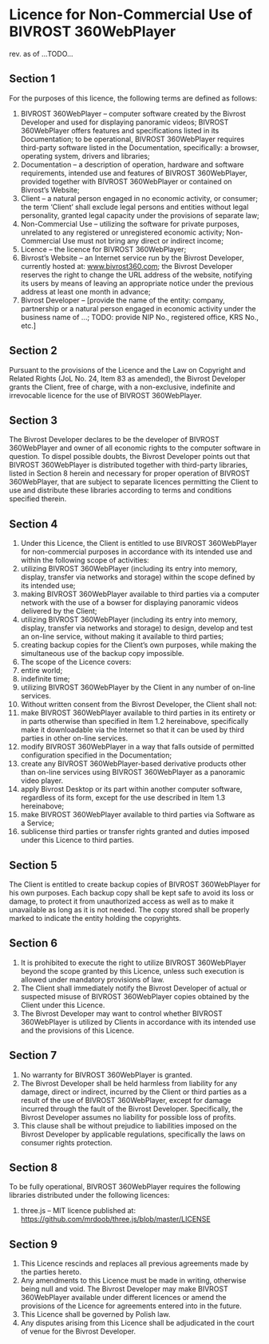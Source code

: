 Licence for Non-Commercial Use of BIVROST 360WebPlayer
======================================================
rev. as of ...TODO...


Section 1
---------

For the purposes of this licence, the following terms are defined as follows:
1.	BIVROST 360WebPlayer – computer software created by the Bivrost Developer and used for displaying panoramic videos; BIVROST 360WebPlayer offers features and specifications listed in its Documentation; to be operational, BIVROST 360WebPlayer requires third-party software listed in the Documentation, specifically: a browser, operating system, drivers and libraries;
2.	Documentation – a description of operation, hardware and software requirements, intended use and features of BIVROST 360WebPlayer, provided together with BIVROST 360WebPlayer or contained on Bivrost’s Website;
3.	Client – a natural person engaged in no economic activity, or consumer; the term ‘Client’ shall exclude legal persons and entities without legal personality, granted legal capacity under the provisions of separate law;
4.	Non-Commercial Use – utilizing the software for private purposes, unrelated to any registered or unregistered economic activity; Non-Commercial Use must not bring any direct or indirect income;
5.	Licence – the licence for BIVROST 360WebPlayer;
6.	Bivrost’s Website – an Internet service run by the Bivrost Developer, currently hosted at: www.bivrost360.com; the Bivrost Developer reserves the right to change the URL address of the website, notifying its users by means of leaving an appropriate notice under the previous address at least one month in advance;
7.	Bivrost Developer – [provide the name of the entity: company, partnership or a natural person engaged in economic activity under the business name of ...; TODO: provide NIP No., registered office, KRS No., etc.]


Section 2
---------

Pursuant to the provisions of the Licence and the Law on Copyright and Related Rights (JoL No. 24, Item 83 as amended), the Bivrost Developer grants the Client, free of charge, with a non-exclusive, indefinite and irrevocable licence for the use of BIVROST 360WebPlayer.


Section 3
---------

The Bivrost Developer declares to be the developer of BIVROST 360WebPlayer and owner of all economic rights to the computer software in question. To dispel possible doubts, the Bivrost Developer points out that BIVROST 360WebPlayer is distributed together with third-party libraries, listed in Section 8 herein and necessary for proper operation of BIVROST 360WebPlayer, that are subject to separate licences permitting the Client to use and distribute these libraries according to terms and conditions specified therein.


Section 4
---------

1.	Under this Licence, the Client is entitled to use BIVROST 360WebPlayer for non-commercial purposes in accordance with its intended use and within the following scope of activities:
  1.	utilizing BIVROST 360WebPlayer (including its entry into memory, display, transfer via networks and storage) within the scope defined by its intended use;
  2.	making BIVROST 360WebPlayer available to third parties via a computer network with the use of a bowser for displaying panoramic videos delivered by the Client;
  3.	utilizing BIVROST 360WebPlayer (including its entry into memory, display, transfer via networks and storage) to design, develop and test an on-line service, without making it available to third parties;
  4.	creating backup copies for the Client’s own purposes, while making the simultaneous use of the backup copy impossible.
2.	The scope of the Licence covers:
  1.	entire world;
  2.	indefinite time;
  3.	utilizing BIVROST 360WebPlayer by the Client in any number of on-line services.
3.	Without written consent from the Bivrost Developer, the Client shall not:
  1.	make BIVROST 360WebPlayer available to third parties in its entirety or in parts otherwise than specified in Item 1.2 hereinabove, specifically make it downloadable via the Internet so that it can be used by third parties in other on-line services.
  2.	modify BIVROST 360WebPlayer in a way that falls outside of permitted configuration specified in the Documentation;
  3.	create any BIVROST 360WebPlayer-based derivative products other than on-line services using BIVROST 360WebPlayer as a panoramic video player.
  4.	apply Bivrost Desktop or its part within another computer software, regardless of its form, except for the use described in Item 1.3 hereinabove;
  5.	make BIVROST 360WebPlayer available to third parties via Software as a Service;
  6.	sublicense third parties or transfer rights granted and duties imposed under this Licence to third parties.


Section 5
---------

The Client is entitled to create backup copies of BIVROST 360WebPlayer for his own purposes. Each backup copy shall be kept safe to avoid its loss or damage, to protect it from unauthorized access as well as to make it unavailable as long as it is not needed. The copy stored shall be properly marked to indicate the entity holding the copyrights.


Section 6
---------

1.	It is prohibited to execute the right to utilize BIVROST 360WebPlayer beyond the scope granted by this Licence, unless such execution is allowed under mandatory provisions of law.
2.	The Client shall immediately notify the Bivrost Developer of actual or suspected misuse of BIVROST 360WebPlayer copies obtained by the Client under this Licence.
3.	The Bivrost Developer may want to control whether BIVROST 360WebPlayer is utilized by Clients in accordance with its intended use and the provisions of this Licence.


Section 7
---------

1.	No warranty for BIVROST 360WebPlayer is granted.
2.	The Bivrost Developer shall be held harmless from liability for any damage, direct or indirect, incurred by the Client or third parties as a result of the use of BIVROST 360WebPlayer, except for damage incurred through the fault of the Bivrost Developer. Specifically, the Bivrost Developer assumes no liability for possible loss of profits.
3.	This clause shall be without prejudice to liabilities imposed on the Bivrost Developer by applicable regulations, specifically the laws on consumer rights protection.


Section 8
---------

To be fully operational, BIVROST 360WebPlayer requires the following libraries distributed under the following licences:
1.	three.js – MIT licence published at: https://github.com/mrdoob/three.js/blob/master/LICENSE


Section 9
---------

1.	This Licence rescinds and replaces all previous agreements made by the parties hereto.
2.	Any amendments to this Licence must be made in writing, otherwise being null and void. The Bivrost Developer may make BIVROST 360WebPlayer available under different licences or amend the provisions of the Licence for agreements entered into in the future.
3.	This Licence shall be governed by Polish law.
4.	Any disputes arising from this Licence shall be adjudicated in the court of venue for the Bivrost Developer.

